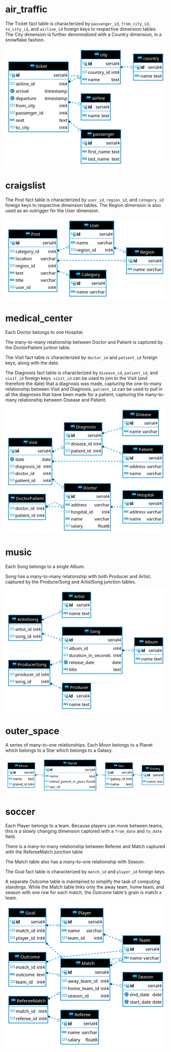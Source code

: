 # air_traffic

The Ticket fact table is characterized by `passenger_id`, `from_city_id`, `to_city_id`, and `airline_id` foreign keys to respective dimension tables. The City dimension is further denormalized with a Country dimension, in a snowflake fashion.

![](images/air_traffic.png)

# craigslist

The Post fact table is characterized by `user_id`, `region_id`, and `category_id` foreign keys to respective dimension tables. The Region dimension is also used as an outrigger for the User dimension.

![](images/craigslist.png)

# medical_center

Each Doctor belongs to one Hospital.

The many-to-many relationship between Doctor and Patient is captured by the DoctorPatient juntion table.

The Visit fact table is characterized by `doctor_id` and `patient_id` foreign keys, along with the date.

The Diagnosis fact table is characterized by `disease_id`, `patient_id`, and `visit_id` foreign keys. `visit_id` can be used to join to the Visit (and therefore the date) that a diagnosis was made, capturing the one-to-many relationship between Visit and Diagnosis. `patient_id` can be used to pull in all the diagnoses that have been made for a patient, capturing the many-to-many relationship between Disease and Patient.

![](images/medical_center.png)

# music

Each Song belongs to a single Album.

Song has a many-to-many relationship with both Producer and Artist, captured by the ProducerSong and ArtistSong junction tables.

![](images/music.png)

# outer_space

A series of many-to-one relationships. Each Moon belongs to a Planet which belongs to a Star which belongs to a Galaxy.

![](images/outer_space.png)

# soccer

Each Player belongs to a team. Because players can move between teams, this is a slowly changing dimension captured with a `from_date` and `to_date` field.

There is a many-to-many relationship between Referee and Match captured with the RefereeMatch junction table

The Match table also has a many-to-one relationship with Season.

The Goal fact table is characterized by `match_id` and `player_id` foreign keys.

A separate Outcome table is maintained to simplify the task of computing standings. While the Match table links only the away team, home team, and season with one row for each match, the Outcome table's grain is match x team.

![](images/soccer.png)